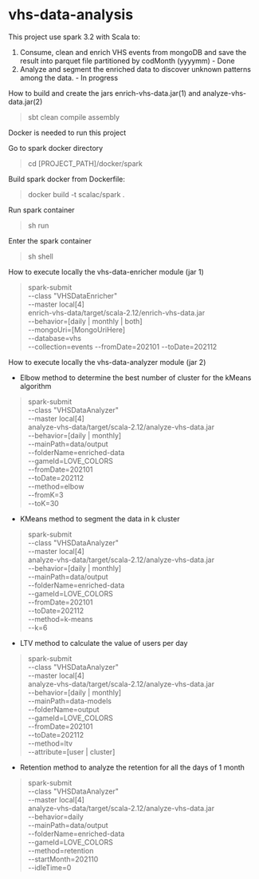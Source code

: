# vhs-data-analysis
This project use spark 3.2 with Scala to:
1. Consume, clean and enrich VHS events from mongoDB and save the result into parquet file partitioned by codMonth (yyyymm)  - Done
2. Analyze and segment the enriched data to discover unknown patterns among the data.  - In progress

How to build and create the jars enrich-vhs-data.jar(1) and analyze-vhs-data.jar(2)
> sbt clean compile assembly

Docker is needed to run this project

Go to spark docker directory
> cd [PROJECT_PATH]/docker/spark

Build spark docker from Dockerfile:
> docker build -t scalac/spark .

Run spark container
> sh run 

Enter the spark container
> sh shell

How to execute locally the vhs-data-enricher module (jar 1) 
> spark-submit \
    --class "VHSDataEnricher" \
    --master local[4] \
    enrich-vhs-data/target/scala-2.12/enrich-vhs-data.jar \
    --behavior=[daily | monthly | both] \
    --mongoUri=[MongoUriHere] \
    --database=vhs \
    --collection=events
    --fromDate=202101
    --toDate=202112

How to execute locally the vhs-data-analyzer module (jar 2)
- Elbow method to determine the best number of cluster for the kMeans algorithm
> spark-submit \
    --class "VHSDataAnalyzer" \
    --master local[4] \
    analyze-vhs-data/target/scala-2.12/analyze-vhs-data.jar \
    --behavior=[daily | monthly] \
    --mainPath=data/output \
    --folderName=enriched-data \
    --gameId=LOVE_COLORS \
    --fromDate=202101 \
    --toDate=202112 \
    --method=elbow \
    --fromK=3 \
    --toK=30

- KMeans method to segment the data in k cluster
> spark-submit \
   --class "VHSDataAnalyzer" \
   --master local[4] \
   analyze-vhs-data/target/scala-2.12/analyze-vhs-data.jar \
   --behavior=[daily | monthly] \
   --mainPath=data/output \
   --folderName=enriched-data \
   --gameId=LOVE_COLORS \
   --fromDate=202101 \
   --toDate=202112 \
   --method=k-means \
   --k=6
> 
- LTV method to calculate the value of users per day
> spark-submit \
   --class "VHSDataAnalyzer" \
   --master local[4] \
   analyze-vhs-data/target/scala-2.12/analyze-vhs-data.jar \
   --behavior=[daily | monthly] \
   --mainPath=data-models \
   --folderName=output \
   --gameId=LOVE_COLORS \
   --fromDate=202101 \
   --toDate=202112 \
   --method=ltv \
   --attribute=[user | cluster]

- Retention method to analyze the retention for all the days of 1 month
> spark-submit \
   --class "VHSDataAnalyzer" \
   --master local[4] \
   analyze-vhs-data/target/scala-2.12/analyze-vhs-data.jar \
   --behavior=daily \
   --mainPath=data/output \
   --folderName=enriched-data \
   --gameId=LOVE_COLORS \
   --method=retention \
   --startMonth=202110 \
   --idleTime=0
